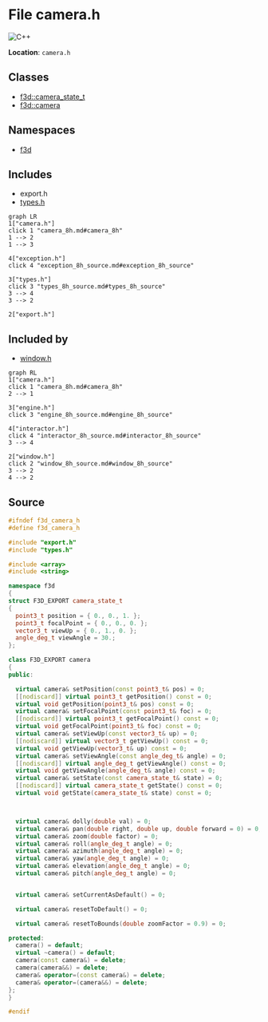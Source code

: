# File camera.h

![][C++]

**Location**: `camera.h`





## Classes

* [f3d::camera\_state\_t](structf3d_1_1camera__state__t.md)
* [f3d::camera](classf3d_1_1camera.md)

## Namespaces

* [f3d](namespacef3d.md)

## Includes

* export.h
* [types.h](types_8h.md)


```mermaid
graph LR
1["camera.h"]
click 1 "camera_8h.md#camera_8h"
1 --> 2
1 --> 3

4["exception.h"]
click 4 "exception_8h_source.md#exception_8h_source"

3["types.h"]
click 3 "types_8h_source.md#types_8h_source"
3 --> 4
3 --> 2

2["export.h"]

```


## Included by

* [window.h](window_8h.md)


```mermaid
graph RL
1["camera.h"]
click 1 "camera_8h.md#camera_8h"
2 --> 1

3["engine.h"]
click 3 "engine_8h_source.md#engine_8h_source"

4["interactor.h"]
click 4 "interactor_8h_source.md#interactor_8h_source"
3 --> 4

2["window.h"]
click 2 "window_8h_source.md#window_8h_source"
3 --> 2
4 --> 2

```


## Source


```cpp
#ifndef f3d_camera_h
#define f3d_camera_h

#include "export.h"
#include "types.h"

#include <array>
#include <string>

namespace f3d
{
struct F3D_EXPORT camera_state_t
{
  point3_t position = { 0., 0., 1. };
  point3_t focalPoint = { 0., 0., 0. };
  vector3_t viewUp = { 0., 1., 0. };
  angle_deg_t viewAngle = 30.;
};

class F3D_EXPORT camera
{
public:

  virtual camera& setPosition(const point3_t& pos) = 0;
  [[nodiscard]] virtual point3_t getPosition() const = 0;
  virtual void getPosition(point3_t& pos) const = 0;
  virtual camera& setFocalPoint(const point3_t& foc) = 0;
  [[nodiscard]] virtual point3_t getFocalPoint() const = 0;
  virtual void getFocalPoint(point3_t& foc) const = 0;
  virtual camera& setViewUp(const vector3_t& up) = 0;
  [[nodiscard]] virtual vector3_t getViewUp() const = 0;
  virtual void getViewUp(vector3_t& up) const = 0;
  virtual camera& setViewAngle(const angle_deg_t& angle) = 0;
  [[nodiscard]] virtual angle_deg_t getViewAngle() const = 0;
  virtual void getViewAngle(angle_deg_t& angle) const = 0;
  virtual camera& setState(const camera_state_t& state) = 0;
  [[nodiscard]] virtual camera_state_t getState() const = 0;
  virtual void getState(camera_state_t& state) const = 0;



  virtual camera& dolly(double val) = 0;
  virtual camera& pan(double right, double up, double forward = 0) = 0;
  virtual camera& zoom(double factor) = 0;
  virtual camera& roll(angle_deg_t angle) = 0;
  virtual camera& azimuth(angle_deg_t angle) = 0;
  virtual camera& yaw(angle_deg_t angle) = 0;
  virtual camera& elevation(angle_deg_t angle) = 0;
  virtual camera& pitch(angle_deg_t angle) = 0;


  virtual camera& setCurrentAsDefault() = 0;

  virtual camera& resetToDefault() = 0;

  virtual camera& resetToBounds(double zoomFactor = 0.9) = 0;

protected:
  camera() = default;
  virtual ~camera() = default;
  camera(const camera&) = delete;
  camera(camera&&) = delete;
  camera& operator=(const camera&) = delete;
  camera& operator=(camera&&) = delete;
};
}

#endif
```


[public]: https://img.shields.io/badge/-public-brightgreen (public)
[C++]: https://img.shields.io/badge/language-C%2B%2B-blue (C++)
[const]: https://img.shields.io/badge/-const-lightblue (const)
[protected]: https://img.shields.io/badge/-protected-yellow (protected)
[static]: https://img.shields.io/badge/-static-lightgrey (static)
[private]: https://img.shields.io/badge/-private-red (private)